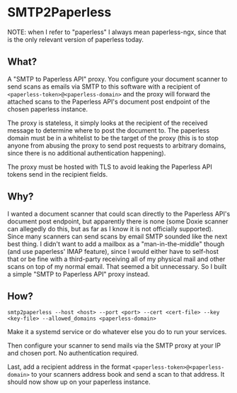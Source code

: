 <!--
SPDX-FileCopyrightText: 2023 Matthias Riße <matthias.risze@t-online.de>

SPDX-License-Identifier: CC-BY-SA-4.0
-->

# SMTP2Paperless

NOTE: when I refer to "paperless" I always mean paperless-ngx,
since that is the only relevant version of paperless today.


## What?

A "SMTP to Paperless API" proxy.
You configure your document scanner to send scans as emails via SMTP to this software with a recipient of `<paperless-token>@<paperless-domain>`
and the proxy will forward the attached scans to the Paperless API's document post endpoint of the chosen paperless instance.

The proxy is stateless,
it simply looks at the recipient of the received message to determine where to post the document to.
The paperless domain must be in a whitelist to be the target of the proxy
(this is to stop anyone from abusing the proxy to send post requests to arbitrary domains,
since there is no additional authentication happening).

The proxy must be hosted with TLS to avoid leaking the Paperless API tokens send in the recipient fields.


## Why?

I wanted a document scanner that could scan directly to the Paperless API's document post endpoint,
but apparently there is none (some Doxie scanner can allegedly do this,
but as far as I know it is not officially supported).
Since many scanners can send scans by email SMTP sounded like the next best thing.
I didn't want to add a mailbox as a "man-in-the-middle" though
(and use paperless' IMAP feature),
since I would either have to self-host that or be fine with a third-party receiving all of my physical mail
and other scans on top of my normal email.
That seemed a bit unnecessary.
So I built a simple "SMTP to Paperless API" proxy instead.


## How?

```
smtp2paperless --host <host> --port <port> --cert <cert-file> --key <key-file> --allowed_domains <paperless-domain>
```

Make it a systemd service
or do whatever else you do to run your services.

Then configure your scanner to send mails via the SMTP proxy at your IP and chosen port.
No authentication required.

Last,
add a recipient address in the format `<paperless-token>@<paperless-domain>` to your scanners address book
and send a scan to that address.
It should now show up on your paperless instance.
